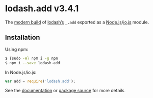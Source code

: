 # lodash.add v3.4.1

The [modern build](https://github.com/lodash/lodash/wiki/Build-Differences) of [lodash’s](https://lodash.com/) `_.add` exported as a [Node.js](http://nodejs.org/)/[io.js](https://iojs.org/) module.

## Installation

Using npm:

```bash
$ {sudo -H} npm i -g npm
$ npm i --save lodash.add
```

In Node.js/io.js:

```js
var add = require('lodash.add');
```

See the [documentation](https://lodash.com/docs#add) or [package source](https://github.com/lodash/lodash/blob/3.4.1-npm-packages/lodash.add) for more details.
